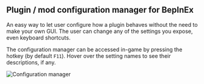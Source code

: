 ## Plugin / mod configuration manager for BepInEx
An easy way to let user configure how a plugin behaves without the need to make your own GUI. The user can change any of the settings you expose, even keyboard shortcuts.

The configuration manager can be accessed in-game by pressing the hotkey (by default `F11`). Hover over the setting names to see their descriptions, if any.

![Configuration manager](https://raw.githubusercontent.com/BepInEx/BepInEx.ConfigurationManager/master/Screenshot.PNG)